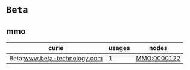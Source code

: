 # `Beta`

## mmo

| curie                        |   usages | nodes                                             |
|------------------------------|----------|---------------------------------------------------|
| Beta:www.beta-technology.com |        1 | [MMO:0000122](https://bioregistry.io/MMO:0000122) |

